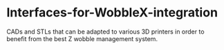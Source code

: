 # Interfaces-for-WobbleX-integration
CADs and STLs that can be adapted to various 3D printers in order to benefit from the best Z wobble management system.
